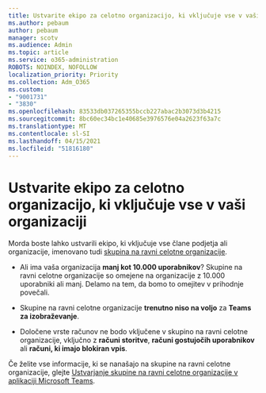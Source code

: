 ```yaml
---
title: Ustvarite ekipo za celotno organizacijo, ki vključuje vse v vaši organizaciji
ms.author: pebaum
author: pebaum
manager: scotv
ms.audience: Admin
ms.topic: article
ms.service: o365-administration
ROBOTS: NOINDEX, NOFOLLOW
localization_priority: Priority
ms.collection: Adm_O365
ms.custom:
- "9001731"
- "3830"
ms.openlocfilehash: 83533db037265355bccb227abac2b3073d3b4215
ms.sourcegitcommit: 8bc60ec34bc1e40685e3976576e04a2623f63a7c
ms.translationtype: MT
ms.contentlocale: sl-SI
ms.lasthandoff: 04/15/2021
ms.locfileid: "51816180"
---
```

# <a name="create-an-org-wide-team-that-includes-everyone-in-your-organization"></a>Ustvarite ekipo za celotno organizacijo, ki vključuje vse v vaši organizaciji

Morda boste lahko ustvarili ekipo, ki vključuje vse člane podjetja ali organizacije, imenovano tudi [skupina na ravni celotne organizacije](https://docs.microsoft.com/microsoftteams/create-an-org-wide-team).

- Ali ima vaša organizacija **manj kot 10.000 uporabnikov**? Skupine na ravni celotne organizacije so omejene na organizacije z 10.000 uporabniki ali manj. Delamo na tem, da bomo to omejitev v prihodnje povečali.

- Skupine na ravni celotne organizacije **trenutno niso na voljo** za **Teams za izobraževanje**.

- Določene vrste računov ne bodo vključene v skupino na ravni celotne organizacije, vključno z **računi storitve**, **računi gostujočih uporabnikov** ali **računi, ki imajo blokiran vpis**.

Če želite vse informacije, ki se nanašajo na skupine na ravni celotne organizacije, glejte [Ustvarjanje skupine na ravni celotne organizacije v aplikaciji Microsoft Teams](https://docs.microsoft.com/microsoftteams/create-an-org-wide-team). 
